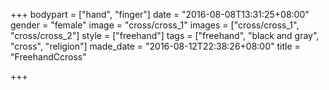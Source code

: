 +++
bodypart = ["hand", "finger"]
date = "2016-08-08T13:31:25+08:00"
gender = "female"
image = "cross/cross_1"
images = ["cross/cross_1", "cross/cross_2"]
style = ["freehand"]
tags = ["freehand", "black and gray", "cross", "religion"]
made_date = "2016-08-12T22:38:26+08:00"
title = "FreehandCcross"

+++


